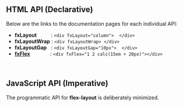 ## HTML API (Declarative)

Below are the links to the documentation pages for each individual API:

* **fxLayout** &nbsp;&nbsp;&nbsp;&nbsp;&nbsp;&nbsp;&nbsp;&nbsp;&nbsp;: `<div fxLayout="column">  </div>`
* **fxLayoutWrap**  : `<div fxLayoutWrap> </div>`
* **fxLayoutGap** &nbsp;&nbsp;: `<div fxLayoutGap="10px">  </div>`
* **[fxFlex](https://github.com/angular/flex-layout/wiki/fxFlex-API)** &nbsp;&nbsp;&nbsp;&nbsp;&nbsp;&nbsp;&nbsp;&nbsp;&nbsp;&nbsp;&nbsp;&nbsp;&nbsp;:  `<div fxFlex="1 2 calc(15em + 20px)"></div>`


<br/>

## JavaScript API (Imperative)

The programmatic API for **flex-layout** is deliberately minimized. 


